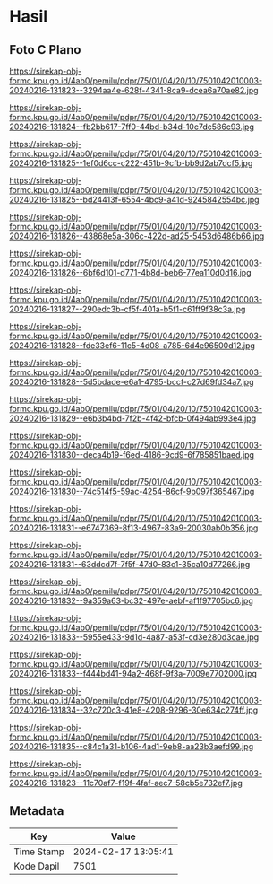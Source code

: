 # Hasil

## Foto C Plano

https://sirekap-obj-formc.kpu.go.id/4ab0/pemilu/pdpr/75/01/04/20/10/7501042010003-20240216-131823--3294aa4e-628f-4341-8ca9-dcea6a70ae82.jpg

https://sirekap-obj-formc.kpu.go.id/4ab0/pemilu/pdpr/75/01/04/20/10/7501042010003-20240216-131824--fb2bb617-7ff0-44bd-b34d-10c7dc586c93.jpg

https://sirekap-obj-formc.kpu.go.id/4ab0/pemilu/pdpr/75/01/04/20/10/7501042010003-20240216-131825--1ef0d6cc-c222-451b-9cfb-bb9d2ab7dcf5.jpg

https://sirekap-obj-formc.kpu.go.id/4ab0/pemilu/pdpr/75/01/04/20/10/7501042010003-20240216-131825--bd24413f-6554-4bc9-a41d-9245842554bc.jpg

https://sirekap-obj-formc.kpu.go.id/4ab0/pemilu/pdpr/75/01/04/20/10/7501042010003-20240216-131826--43868e5a-306c-422d-ad25-5453d6486b66.jpg

https://sirekap-obj-formc.kpu.go.id/4ab0/pemilu/pdpr/75/01/04/20/10/7501042010003-20240216-131826--6bf6d101-d771-4b8d-beb6-77ea110d0d16.jpg

https://sirekap-obj-formc.kpu.go.id/4ab0/pemilu/pdpr/75/01/04/20/10/7501042010003-20240216-131827--290edc3b-cf5f-401a-b5f1-c61ff9f38c3a.jpg

https://sirekap-obj-formc.kpu.go.id/4ab0/pemilu/pdpr/75/01/04/20/10/7501042010003-20240216-131828--fde33ef6-11c5-4d08-a785-6d4e96500d12.jpg

https://sirekap-obj-formc.kpu.go.id/4ab0/pemilu/pdpr/75/01/04/20/10/7501042010003-20240216-131828--5d5bdade-e6a1-4795-bccf-c27d69fd34a7.jpg

https://sirekap-obj-formc.kpu.go.id/4ab0/pemilu/pdpr/75/01/04/20/10/7501042010003-20240216-131829--e6b3b4bd-7f2b-4f42-bfcb-0f494ab993e4.jpg

https://sirekap-obj-formc.kpu.go.id/4ab0/pemilu/pdpr/75/01/04/20/10/7501042010003-20240216-131830--deca4b19-f6ed-4186-9cd9-6f785851baed.jpg

https://sirekap-obj-formc.kpu.go.id/4ab0/pemilu/pdpr/75/01/04/20/10/7501042010003-20240216-131830--74c514f5-59ac-4254-86cf-9b097f365467.jpg

https://sirekap-obj-formc.kpu.go.id/4ab0/pemilu/pdpr/75/01/04/20/10/7501042010003-20240216-131831--e6747369-8f13-4967-83a9-20030ab0b356.jpg

https://sirekap-obj-formc.kpu.go.id/4ab0/pemilu/pdpr/75/01/04/20/10/7501042010003-20240216-131831--63ddcd7f-7f5f-47d0-83c1-35ca10d77266.jpg

https://sirekap-obj-formc.kpu.go.id/4ab0/pemilu/pdpr/75/01/04/20/10/7501042010003-20240216-131832--9a359a63-bc32-497e-aebf-af1f97705bc6.jpg

https://sirekap-obj-formc.kpu.go.id/4ab0/pemilu/pdpr/75/01/04/20/10/7501042010003-20240216-131833--5955e433-9d1d-4a87-a53f-cd3e280d3cae.jpg

https://sirekap-obj-formc.kpu.go.id/4ab0/pemilu/pdpr/75/01/04/20/10/7501042010003-20240216-131833--f444bd41-94a2-468f-9f3a-7009e7702000.jpg

https://sirekap-obj-formc.kpu.go.id/4ab0/pemilu/pdpr/75/01/04/20/10/7501042010003-20240216-131834--32c720c3-41e8-4208-9296-30e634c274ff.jpg

https://sirekap-obj-formc.kpu.go.id/4ab0/pemilu/pdpr/75/01/04/20/10/7501042010003-20240216-131835--c84c1a31-b106-4ad1-9eb8-aa23b3aefd99.jpg

https://sirekap-obj-formc.kpu.go.id/4ab0/pemilu/pdpr/75/01/04/20/10/7501042010003-20240216-131823--11c70af7-f19f-4faf-aec7-58cb5e732ef7.jpg


## Metadata

| Key        | Value               |
| ---------- | ------------------- |
| Time Stamp | 2024-02-17 13:05:41 |
| Kode Dapil | 7501                |



